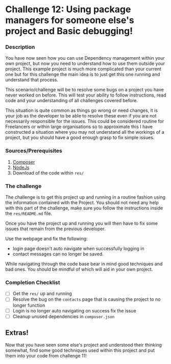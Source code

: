 # Challenge 12: Using package managers for someone else's project and Basic debugging!

### Description

You have now seen how you can use Dependency management within your own project, but now you need to understand how to
use them outside your project. This example project is much more complicated than your current one but for this
challenge the main idea is to just get this one running and understand that process.

This scenario/challenge will be to resolve some bugs on a project you have never worked on before. This will test your
ability to follow instructions, read code and your understanding of all challenges covered before.

This situation is quite common as things go wrong or need changes, it is your job as the developer to be able to resolve
these even if you are not necessarily responsible for the issues. This could be considered routine for Freelancers or
within large organisations so to approximate this I have constructed a situation where you may not understand all the
workings of a project, but you should have a good enough grasp to fix simple issues.

### Sources/Prerequisites

1. [Composer](https://getcomposer.org/)
2. [NodeJs](https://nodejs.org/en/)
3. Download of the code within `res/`

### The challenge

The challenge is to get this project up and running in a routine fashion using the information contained with the
Project. You should not need any help with this part of the challenge, make sure you follow the instructions inside
the `res/README.md` file.

Once you have the project up and running you will then have to fix some issues that remain from the previous developer.

Use the webpage and fix the following:

- login page doesn't auto navigate when successfully logging in
- contact messages can no longer be saved.

While navigating through the code base bear in mind good techniques and bad ones. You should be mindful of which will
aid in your own project. 

### Completion Checklist

- [ ] Get the `res/` up and running
- [ ] Resolve the bug on the `contacts` page that is causing the project to no longer function
- [ ] Login is no longer auto navigating on success fix the issue
- [ ] Cleanup unused dependencies in `composer.json`

## Extras!

Now that you have seen some else's project and understood their thinking somewhat, find some good techniques used within
this project and put them into your code from challenge 11!

